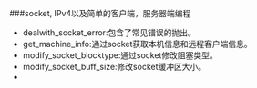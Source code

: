 ###socket, IPv4以及简单的客户端，服务器端编程
- dealwith_socket_error:包含了常见错误的抛出。
- get_machine_info:通过socket获取本机信息和远程客户端信息。
- modify_socket_blocktype:通过socket修改阻塞类型。
- modify_socket_buff_size:修改socket缓冲区大小。
- 